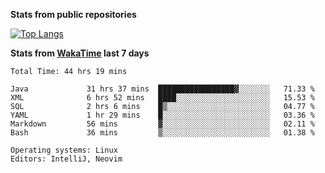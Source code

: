 **Stats from public repositories**  

[![Top Langs](https://github-readme-stats.vercel.app/api/top-langs/?username=hyoghurt&layout=compact&exclude_repo=multiserver,docker_compose&langs_count=6)](https://github.com/anuraghazra/github-readme-stats)

**Stats from [WakaTime](https://wakatime.com) last 7 days**  
<!--START_SECTION:waka-->

```text
Total Time: 44 hrs 19 mins

Java             31 hrs 37 mins  █████████████████▓░░░░░░░   71.33 %
XML              6 hrs 52 mins   ████░░░░░░░░░░░░░░░░░░░░░   15.53 %
SQL              2 hrs 6 mins    █▒░░░░░░░░░░░░░░░░░░░░░░░   04.77 %
YAML             1 hr 29 mins    █░░░░░░░░░░░░░░░░░░░░░░░░   03.36 %
Markdown         56 mins         ▓░░░░░░░░░░░░░░░░░░░░░░░░   02.11 %
Bash             36 mins         ▒░░░░░░░░░░░░░░░░░░░░░░░░   01.38 %

Operating systems: Linux
Editors: IntelliJ, Neovim
```

<!--END_SECTION:waka-->
